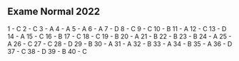## Exame Normal 2022

1 - C 2 - C 3 - A 4 - A 5 - A 6 - A 7 - D 8 - C 9 - C 10 - B 11 - A 12 - C 13 - D 14 - A 15 - C 16 - B 17 - C 18 - C 19 - B 20 - A 21 - B 22 - B 23 - B 24 - A 25 - A 26 - C 27 - C 28 - D 29 - B 30 - A 31 - A 32 - B 33 - A 34 - B 35 - A 36 - D 37 - C 38 - D 39 - B 40 - C